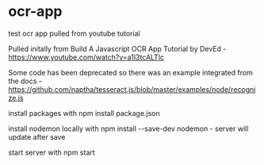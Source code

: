# ocr-app
test ocr app pulled from youtube tutorial

Pulled initally from Build A Javascript OCR App Tutorial by DevEd -  https://www.youtube.com/watch?v=a1I3tcALTlc

Some code has been deprecated so there was an example integrated from the docs - https://github.com/naptha/tesseract.js/blob/master/examples/node/recognize.js

install packages with npm install package.json

install nodemon locally with npm install --save-dev nodemon - server will update after save

start server with npm start


